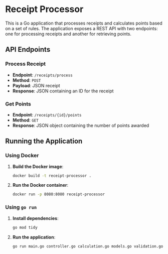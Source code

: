 # Receipt Processor

This is a Go application that processes receipts and calculates points based on a set of rules. The application exposes a REST API with two endpoints: one for processing receipts and another for retrieving points.

## API Endpoints

### Process Receipt

- **Endpoint**: `/receipts/process`
- **Method**: `POST`
- **Payload**: JSON receipt
- **Response**: JSON containing an ID for the receipt

### Get Points

- **Endpoint**: `/receipts/{id}/points`
- **Method**: `GET`
- **Response**: JSON object containing the number of points awarded

## Running the Application

### Using Docker

1. **Build the Docker image**:

    ```sh
    docker build -t receipt-processor .
    ```

2. **Run the Docker container**:

    ```sh
    docker run -p 8080:8080 receipt-processor
    ```

### Using `go run`

1. **Install dependencies**:

    ```sh
    go mod tidy
    ```

2. **Run the application**:

    ```sh
    go run main.go controller.go calculation.go models.go validation.go
    ```
